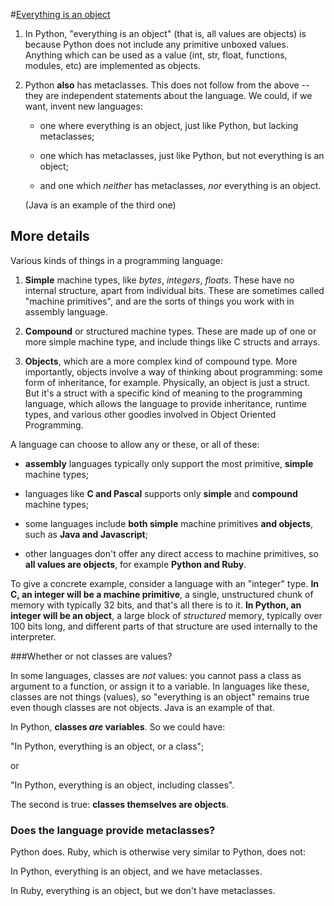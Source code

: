 #[Everything is an object](https://web.archive.org/web/20151210024637/https://mail.python.org/pipermail/python-list/2015-June/691689.html)

1. In Python, "everything is an object" (that is, all values are objects)
is because Python does not include any primitive unboxed values. Anything
which can be used as a value (int, str, float, functions, modules, etc) are
implemented as objects.
   
2. Python **also** has metaclasses. This does not follow from the above --
they are independent statements about the language. We could, if we want,
invent new languages:

    - one where everything is an object, just like Python, but lacking
metaclasses;

    - one which has metaclasses, just like Python, but not everything is an
object;

    - and one which *neither* has metaclasses, *nor* everything is an object. 
    
   (Java is an example of the third one)

## More details

Various kinds of things in a programming language:

1. **Simple** machine types, like *bytes*, *integers*, *floats*. These have no
internal structure, apart from individual bits. These are sometimes
called "machine primitives", and are the sorts of things you work with in
assembly language.

2. **Compound** or structured machine types. These are made up of one or more
simple machine type, and include things like C structs and arrays.

3. **Objects**, which are a more complex kind of compound type. More
importantly, objects involve a way of thinking about programming: some form
of inheritance, for example. Physically, an object is just a struct. But
it's a struct with a specific kind of meaning to the programming language,
which allows the language to provide inheritance, runtime types, and
various other goodies involved in Object Oriented Programming.
   

A language can choose to allow any or these, or all of these:

- **assembly** languages typically only support the most primitive, **simple**
machine types;

- languages like **C and Pascal** supports only **simple** and **compound** machine
types;

- some languages include **both simple** machine primitives **and objects**, such as
**Java and Javascript**;

- other languages don't offer any direct access to machine primitives, so
**all values are objects**, for example **Python and Ruby**.
  

To give a concrete example, consider a language with an "integer" type.
**In C, an integer will be a machine primitive**, a single, unstructured chunk of
memory with typically 32 bits, and that's all there is to it.
**In Python, an integer will be an object**, a large block of *structured* memory, typically
over 100 bits long, and different parts of that structure are used
internally to the interpreter.


###Whether or not classes are values?

In some languages, classes are *not* values: you cannot pass a class as argument to a
function, or assign it to a variable.
In languages like these, classes are not things (values), so "everything is an object" remains true even though
classes are not objects. Java is an example of that.

In Python, **classes *are* variables**. So we could have:

"In Python, everything is an object, or a class";

or

"In Python, everything is an object, including classes".


The second is true: **classes themselves are objects**.

### Does the language provide metaclasses?

Python does. Ruby, which is otherwise very similar to Python, does not:

In Python, everything is an object, and we have metaclasses.

In Ruby, everything is an object, but we don't have metaclasses.
